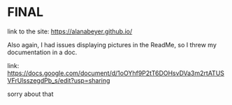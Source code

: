 # FINAL

link to the site: https://alanabeyer.github.io/

Also again, I had issues displaying pictures in the ReadMe, so I threw my documentation in a doc.

link: https://docs.google.com/document/d/1oOYhf9P2tT6DOHsvDVa3m2rtATUSVFrUlsszegdPb_s/edit?usp=sharing

sorry about that

